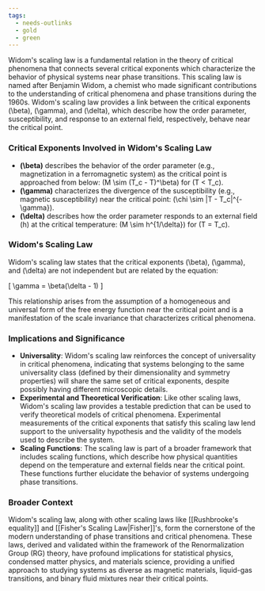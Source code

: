 ```yaml
---
tags:
  - needs-outlinks
  - gold
  - green
---
```

Widom's scaling law is a fundamental relation in the theory of critical phenomena that connects several critical exponents which characterize the behavior of physical systems near phase transitions. This scaling law is named after Benjamin Widom, a chemist who made significant contributions to the understanding of critical phenomena and phase transitions during the 1960s. Widom's scaling law provides a link between the critical exponents \(\beta\), \(\gamma\), and \(\delta\), which describe how the order parameter, susceptibility, and response to an external field, respectively, behave near the critical point.

### Critical Exponents Involved in Widom's Scaling Law

- **\(\beta\)** describes the behavior of the order parameter (e.g., magnetization in a ferromagnetic system) as the critical point is approached from below: \(M \sim (T_c - T)^\beta\) for \(T < T_c\).
- **\(\gamma\)** characterizes the divergence of the susceptibility (e.g., magnetic susceptibility) near the critical point: \(\chi \sim |T - T_c|^{-\gamma}\).
- **\(\delta\)** describes how the order parameter responds to an external field \(h\) at the critical temperature: \(M \sim h^{1/\delta}\) for \(T = T_c\).

### Widom's Scaling Law

Widom's scaling law states that the critical exponents \(\beta\), \(\gamma\), and \(\delta\) are not independent but are related by the equation:

\[ \gamma = \beta(\delta - 1) \]

This relationship arises from the assumption of a homogeneous and universal form of the free energy function near the critical point and is a manifestation of the scale invariance that characterizes critical phenomena.

### Implications and Significance

- **Universality**: Widom's scaling law reinforces the concept of universality in critical phenomena, indicating that systems belonging to the same universality class (defined by their dimensionality and symmetry properties) will share the same set of critical exponents, despite possibly having different microscopic details.
- **Experimental and Theoretical Verification**: Like other scaling laws, Widom's scaling law provides a testable prediction that can be used to verify theoretical models of critical phenomena. Experimental measurements of the critical exponents that satisfy this scaling law lend support to the universality hypothesis and the validity of the models used to describe the system.
- **Scaling Functions**: The scaling law is part of a broader framework that includes scaling functions, which describe how physical quantities depend on the temperature and external fields near the critical point. These functions further elucidate the behavior of systems undergoing phase transitions.

### Broader Context

Widom's scaling law, along with other scaling laws like [[Rushbrooke's equality]] and [[Fisher's Scaling Law|Fisher]]'s, form the cornerstone of the modern understanding of phase transitions and critical phenomena. These laws, derived and validated within the framework of the Renormalization Group (RG) theory, have profound implications for statistical physics, condensed matter physics, and materials science, providing a unified approach to studying systems as diverse as magnetic materials, liquid-gas transitions, and binary fluid mixtures near their critical points.